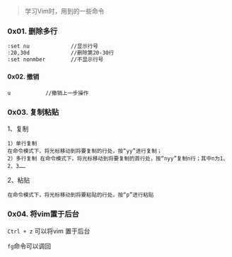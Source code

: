 > 学习Vim时，用到的一些命令

### 0x01. 删除多行

```bash
:set nu				//显示行号
:20,30d				//删除第20-30行
:set nonmber		//不显示行号
```

#### 0x02. 撤销

```
u			//撤销上一步操作
```

### 0x03. 复制粘贴

1、复制

```
1）单行复制
在命令模式下，将光标移动到将要复制的行处，按“yy”进行复制；
2）多行复制 在命令模式下，将光标移动到将要复制的首行处，按“nyy”复制n行；其中n为1、2、3……
```

2、粘贴

```
在命令模式下，将光标移动到将要粘贴的行处，按“p”进行粘贴
```

### 0x04. 将vim置于后台

`Ctrl + z` 可以将vim 置于后台

`fg`命令可以调回

